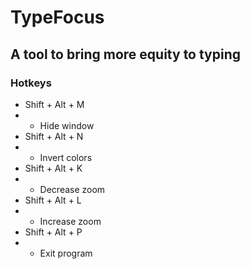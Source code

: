 # TypeFocus
## A tool to bring more equity to typing

### Hotkeys
- Shift + Alt + M
- - Hide window
- Shift + Alt + N
- - Invert colors
- Shift + Alt + K
- - Decrease zoom
- Shift + Alt + L
- - Increase zoom
- Shift + Alt + P
- - Exit program
